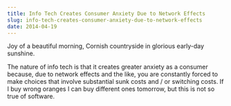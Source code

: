 ```yaml
---  
title: Info Tech Creates Consumer Anxiety Due to Network Effects
slug: info-tech-creates-consumer-anxiety-due-to-network-effects
date: 2014-04-19
---  
```


Joy of a beautiful morning, Cornish countryside in glorious early-day sunshine.

The nature of info tech is that it creates greater anxiety as a consumer because, due to network effects and the like, you are constantly forced to make choices that involve substantial sunk costs and / or switching costs. If I buy wrong oranges I can buy different ones tomorrow, but this is not so true of software.